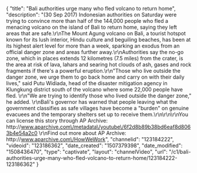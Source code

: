 {
    "title": "Bali authorities urge many who fled volcano to return home",
    "description": "(30 Sep 2017) Indonesian authorities on Saturday were trying to convince more than half of the 144,000 people who fled a menacing volcano on the island of Bali to return home, saying they left areas that are safe.\r\nThe Mount Agung volcano on Bali, a tourist hotspot known for its lush interior, Hindu culture and beguiling beaches, has been at its highest alert level for more than a week, sparking an exodus from an official danger zone and areas further away.\r\nAuthorities say the no-go zone, which in places extends 12 kilometres (7.5 miles) from the crater, is the area at risk of lava, lahars and searing hot clouds of ash, gases and rock fragments if there's a powerful eruption.\r\n\"Those who live outside the danger zone, we urge them to go back home and carry on with their daily lives,\" said Putu Widiada, head of the disaster mitigation agency in Klungkung district south of the volcano where some 22,000 people have fled. \r\n\"We are trying to identify those who lived outside the danger zone,\" he added. \r\nBali's governor has warned that people leaving what the government classifies as safe villages have become a \"burden\" on genuine evacuees and the temporary shelters set up to receive them.\r\n\r\n\r\nYou can license this story through AP Archive: http:\/\/www.aparchive.com\/metadata\/youtube\/6f2d8b89b38bd6eaf8d8063b4e54a2c0 \r\nFind out more about AP Archive: http:\/\/www.aparchive.com\/HowWeWork",
    "channelid": "123184222",
    "videoid": "123186362",
    "date_created": "1507379398",
    "date_modified": "1508436470",
    "type": "captivate",
    "layout": "channelVideo",
    "url": "\/c1\/bali-authorities-urge-many-who-fled-volcano-to-return-home\/123184222-123186362"
}